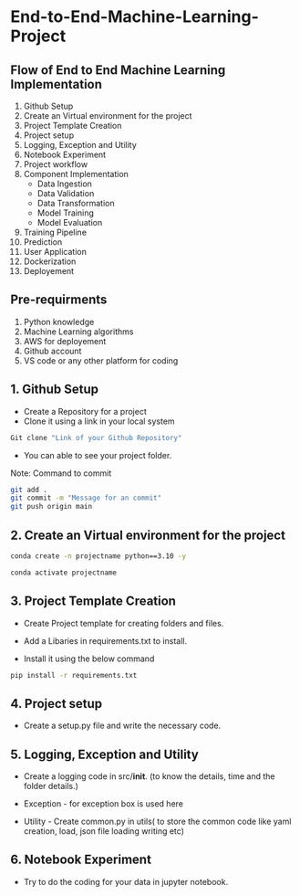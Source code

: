 # End-to-End-Machine-Learning-Project

## Flow of End to End Machine Learning Implementation

1. Github Setup
2. Create an Virtual environment for the project
3. Project Template Creation
4. Project setup
5. Logging, Exception and Utility
6. Notebook Experiment
7. Project workflow
8. Component Implementation
    - Data Ingestion
    - Data Validation
    - Data Transformation
    - Model Training
    - Model Evaluation
9. Training Pipeline
10. Prediction 
11. User Application
12. Dockerization
13. Deployement 

## Pre-requirments

1. Python knowledge
2. Machine Learning algorithms
3. AWS for deployement
4. Github account
5. VS code or any other platform for coding

## 1. Github Setup

- Create a Repository for a project 
- Clone it using a link in your local system

```bash
Git clone "Link of your Github Repository"
```
- You can able to see your project folder.

Note: Command to commit

```bash
git add .
git commit -m "Message for an commit"
git push origin main
```

## 2. Create an Virtual environment for the project

```bash
conda create -n projectname python==3.10 -y
```

```bash
conda activate projectname
```

## 3. Project Template Creation

- Create Project template for creating folders and files.

- Add a Libaries in requirements.txt to install.

- Install it using the below command

```bash
pip install -r requirements.txt
```

## 4. Project setup

- Create a setup.py file and write the necessary code.

## 5. Logging, Exception and Utility

- Create a logging code in src/__init__. (to know the details, time and the folder details.)

- Exception - for exception box is used here

- Utility -  Create common.py in utils( to store the common code like yaml creation, load, json file loading writing etc)

## 6. Notebook Experiment

- Try to do the coding for your data in jupyter notebook. 







